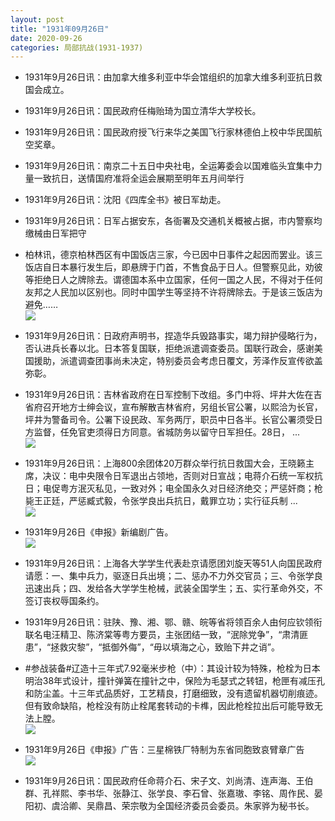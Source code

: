```yaml
---
layout: post
title: "1931年09月26日"
date: 2020-09-26
categories: 局部抗战(1931-1937)
---
```


<meta name="referrer" content="no-referrer" />

- 1931年9月26日讯：由加拿大维多利亚中华会馆组织的加拿大维多利亚抗日救国会成立。 

- 1931年9月26日讯：国民政府任梅贻琦为国立清华大学校长。 

- 1931年9月26日讯：国民政府授飞行来华之美国飞行家林德伯上校中华民国航空奖章。 

- 1931年9月26日讯：南京二十五日中央社电，全运筹委会以国难临头宜集中力量一致抗日，送情国府准将全运会展期至明年五月间举行 

- 1931年9月26日讯：沈阳《四库全书》被日军劫走。 

- 1931年9月26日讯：日军占据安东，各衙署及交通机关概被占据，市内警察均缴械由日军把守 

- 柏林讯，德京柏林西区有中国饭店三家，今已因中日事件之起因而罢业。该三饭店自日本暴行发生后，即悬牌于门首，不售食品于日人。但警察见此，劝彼等拒绝日人之牌除去。谓德国本系中立国家，任何一国之人民，不得对于任何友邦之人民加以区别也。同时中国学生等坚持不许将牌除去。于是该三饭店为避免…… <br/><img src="https://wx4.sinaimg.cn/large/aca367d8ly1gj440ho8dfj20c80900sq.jpg" />

- 1931年9月26日讯：日政府声明书，捏造华兵毁路事实，竭力辩护侵略行为，否认进兵长春以北。日本答复国联，拒绝派遣调查委员。国联行政会，感谢美国援助，派遣调查团事尚未决定，特别委员会考虑日覆文，芳泽作反宣传欲盖弥彰。 

- 1931年9月26日讯：吉林省政府在日军控制下改组。多门中将、坪井大佐在吉省府召开地方士绅会议，宣布解散吉林省府，另组长官公署，以熙洽为长官，坪井为警备司令。公署下设民政、军务两厅，职员中日各半。长官公署须受日方监督，任免官吏须得日方同意。省城防务以留守日军担任。28日， ... <br/><img src="https://wx2.sinaimg.cn/large/aca367d8ly1gj40jqwkshj20c809z74c.jpg" />

- 1931年9月26日讯：上海800余团体20万群众举行抗日救国大会，王晓籁主席，决议：电中央限令日军退出占领地，否则对日宣战；电蒋介石统一军权抗日；电促粤方泯灭私见，一致对外；电全国永久对日经济绝交；严惩奸商；枪毙王正廷，严惩臧式毅，令张学良出兵抗日，戴罪立功；实行征兵制 ... <br/><img src="https://wx2.sinaimg.cn/large/aca367d8ly1gj3ytbf5tjj20c809zaa4.jpg" />

- 1931年9月26日《申报》新编剧广告。 <br/><img src="https://wx4.sinaimg.cn/large/aca367d8ly1gj3xxy24o2j20kb0blq56.jpg" />

- 1931年9月26日讯：上海各大学学生代表赴京请愿团刘旋天等51人向国民政府请愿：一、集中兵力，驱逐日兵出境；二、惩办不力外交官员；三、令张学良迅速出兵；四、发给各大学学生枪械，武装全国学生；五、实行革命外交，不签订丧权辱国条约。 

- 1931年9月26日讯：驻陕、豫、湘、鄂、赣、皖等省将领百余人由何应钦领衔联名电汪精卫、陈济棠等粤方要员，主张团结一致，“泯除党争”，“肃清匪患”，“拯救灾黎”，“抵御外侮”，“毋以填海之心，致贻下井之诮”。 

- #参战装备#辽造十三年式7.92毫米步枪（中）：其设计较为特殊，枪栓为日本明治38年式设计，撞针弹簧在撞针之中，保险为毛瑟式之转钮，枪匣有减压孔和防尘盖。十三年式品质好，工艺精良，打磨细致，没有遗留机器切削痕迹。但有致命缺陷，枪栓没有防止栓尾套转动的卡榫，因此枪栓拉出后可能导致无法上膛。 <br/><img src="https://wx3.sinaimg.cn/large/aca367d8ly1gj3tm11yt8j20ef0w1do0.jpg" />

- 1931年9月26日《申报》广告：三星棉铁厂特制为东省同胞致哀臂章广告 <br/><img src="https://wx4.sinaimg.cn/large/aca367d8ly1gj3rvhvjpcj20kg0cjtab.jpg" />

- 1931年9月26日讯：国民政府任命蒋介石、宋子文、刘尚清、连声海、王伯群、孔祥熙、李书华、张静江、张学良、李石曾、张嘉璈、李铭、周作民、晏阳初、虞洽卿、吴鼎昌、荣宗敬为全国经济委员会委员。朱家骅为秘书长。 

